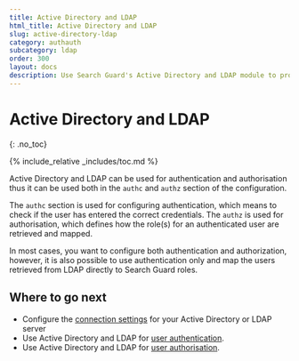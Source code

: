 ```yaml
---
title: Active Directory and LDAP
html_title: Active Directory and LDAP
slug: active-directory-ldap
category: authauth
subcategory: ldap
order: 300
layout: docs
description: Use Search Guard's Active Directory and LDAP module to protect your Elasticsearch cluster against unauthorized access.
---
```

<!---
Copryight 2016-2017 floragunn GmbH
-->

# Active Directory and LDAP
{: .no_toc}

{% include_relative _includes/toc.md %}

Active Directory and LDAP can be used for authentication and authorisation thus it can be used both in the `authc` and `authz` section of the configuration. 

The `authc` section is used for configuring authentication, which means to check if the user has entered the correct credentials. The `authz` is used for authorisation, which defines how the role(s) for an authenticated user are retrieved and mapped.

In most cases, you want to configure both authentication and authorization, however, it is also possible to use authentication only and map the users retrieved from LDAP directly to Search Guard roles. 

## Where to go next

* Configure the [connection settings](ldap_connection_settings.md) for your Active Directory or LDAP server
* Use Active Directory and LDAP for [user authentication](ldap_authentication.md).
* Use Active Directory and LDAP for [user authorisation](ldap_authorisation.md).
